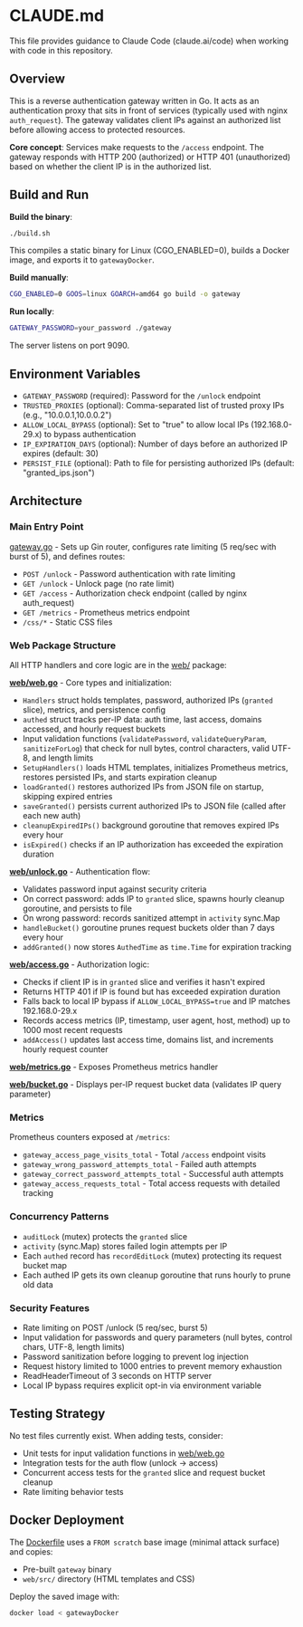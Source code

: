 # CLAUDE.md

This file provides guidance to Claude Code (claude.ai/code) when working with code in this repository.

## Overview

This is a reverse authentication gateway written in Go. It acts as an authentication proxy that sits in front of services (typically used with nginx `auth_request`). The gateway validates client IPs against an authorized list before allowing access to protected resources.

**Core concept**: Services make requests to the `/access` endpoint. The gateway responds with HTTP 200 (authorized) or HTTP 401 (unauthorized) based on whether the client IP is in the authorized list.

## Build and Run

**Build the binary**:
```bash
./build.sh
```
This compiles a static binary for Linux (CGO_ENABLED=0), builds a Docker image, and exports it to `gatewayDocker`.

**Build manually**:
```bash
CGO_ENABLED=0 GOOS=linux GOARCH=amd64 go build -o gateway
```

**Run locally**:
```bash
GATEWAY_PASSWORD=your_password ./gateway
```

The server listens on port 9090.

## Environment Variables

- `GATEWAY_PASSWORD` (required): Password for the `/unlock` endpoint
- `TRUSTED_PROXIES` (optional): Comma-separated list of trusted proxy IPs (e.g., "10.0.0.1,10.0.0.2")
- `ALLOW_LOCAL_BYPASS` (optional): Set to "true" to allow local IPs (192.168.0-29.x) to bypass authentication
- `IP_EXPIRATION_DAYS` (optional): Number of days before an authorized IP expires (default: 30)
- `PERSIST_FILE` (optional): Path to file for persisting authorized IPs (default: "granted_ips.json")

## Architecture

### Main Entry Point
[gateway.go](gateway.go) - Sets up Gin router, configures rate limiting (5 req/sec with burst of 5), and defines routes:
- `POST /unlock` - Password authentication with rate limiting
- `GET /unlock` - Unlock page (no rate limit)
- `GET /access` - Authorization check endpoint (called by nginx auth_request)
- `GET /metrics` - Prometheus metrics endpoint
- `/css/*` - Static CSS files

### Web Package Structure
All HTTP handlers and core logic are in the [web/](web/) package:

**[web/web.go](web/web.go)** - Core types and initialization:
- `Handlers` struct holds templates, password, authorized IPs (`granted` slice), metrics, and persistence config
- `authed` struct tracks per-IP data: auth time, last access, domains accessed, and hourly request buckets
- Input validation functions (`validatePassword`, `validateQueryParam`, `sanitizeForLog`) that check for null bytes, control characters, valid UTF-8, and length limits
- `SetupHandlers()` loads HTML templates, initializes Prometheus metrics, restores persisted IPs, and starts expiration cleanup
- `loadGranted()` restores authorized IPs from JSON file on startup, skipping expired entries
- `saveGranted()` persists current authorized IPs to JSON file (called after each new auth)
- `cleanupExpiredIPs()` background goroutine that removes expired IPs every hour
- `isExpired()` checks if an IP authorization has exceeded the expiration duration

**[web/unlock.go](web/unlock.go)** - Authentication flow:
- Validates password input against security criteria
- On correct password: adds IP to `granted` slice, spawns hourly cleanup goroutine, and persists to file
- On wrong password: records sanitized attempt in `activity` sync.Map
- `handleBucket()` goroutine prunes request buckets older than 7 days every hour
- `addGranted()` now stores `AuthedTime` as `time.Time` for expiration tracking

**[web/access.go](web/access.go)** - Authorization logic:
- Checks if client IP is in `granted` slice and verifies it hasn't expired
- Returns HTTP 401 if IP is found but has exceeded expiration duration
- Falls back to local IP bypass if `ALLOW_LOCAL_BYPASS=true` and IP matches 192.168.0-29.x
- Records access metrics (IP, timestamp, user agent, host, method) up to 1000 most recent requests
- `addAccess()` updates last access time, domains list, and increments hourly request counter

**[web/metrics.go](web/metrics.go)** - Exposes Prometheus metrics handler

**[web/bucket.go](web/bucket.go)** - Displays per-IP request bucket data (validates IP query parameter)

### Metrics
Prometheus counters exposed at `/metrics`:
- `gateway_access_page_visits_total` - Total `/access` endpoint visits
- `gateway_wrong_password_attempts_total` - Failed auth attempts
- `gateway_correct_password_attempts_total` - Successful auth attempts
- `gateway_access_requests_total` - Total access requests with detailed tracking

### Concurrency Patterns
- `auditLock` (mutex) protects the `granted` slice
- `activity` (sync.Map) stores failed login attempts per IP
- Each `authed` record has `recordEditLock` (mutex) protecting its request bucket map
- Each authed IP gets its own cleanup goroutine that runs hourly to prune old data

### Security Features
- Rate limiting on POST /unlock (5 req/sec, burst 5)
- Input validation for passwords and query parameters (null bytes, control chars, UTF-8, length limits)
- Password sanitization before logging to prevent log injection
- Request history limited to 1000 entries to prevent memory exhaustion
- ReadHeaderTimeout of 3 seconds on HTTP server
- Local IP bypass requires explicit opt-in via environment variable

## Testing Strategy
No test files currently exist. When adding tests, consider:
- Unit tests for input validation functions in [web/web.go](web/web.go)
- Integration tests for the auth flow (unlock → access)
- Concurrent access tests for the `granted` slice and request bucket cleanup
- Rate limiting behavior tests

## Docker Deployment
The [Dockerfile](Dockerfile) uses a `FROM scratch` base image (minimal attack surface) and copies:
- Pre-built `gateway` binary
- `web/src/` directory (HTML templates and CSS)

Deploy the saved image with:
```bash
docker load < gatewayDocker
```

